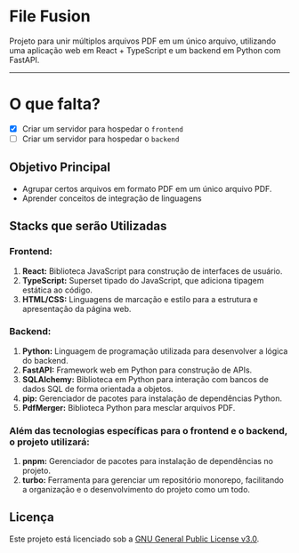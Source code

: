 # File Fusion

Projeto para unir múltiplos arquivos PDF em um único arquivo, utilizando uma aplicação web em React + TypeScript e um backend em Python com FastAPI.

---

# O que falta?

- [x] Criar um servidor para hospedar o `frontend`
- [ ] Criar um servidor para hospedar o `backend`

## Objetivo Principal

- Agrupar certos arquivos em formato PDF em um único arquivo PDF.
- Aprender conceitos de integração de linguagens

## Stacks que serão Utilizadas

### Frontend:

1. **React:** Biblioteca JavaScript para construção de interfaces de usuário.
2. **TypeScript:** Superset tipado do JavaScript, que adiciona tipagem estática ao código.
3. **HTML/CSS:** Linguagens de marcação e estilo para a estrutura e apresentação da página web.

### Backend:

1. **Python:** Linguagem de programação utilizada para desenvolver a lógica do backend.
2. **FastAPI:** Framework web em Python para construção de APIs.
3. **SQLAlchemy:** Biblioteca em Python para interação com bancos de dados SQL de forma orientada a objetos.
4. **pip:** Gerenciador de pacotes para instalação de dependências Python.
5. **PdfMerger:** Biblioteca Python para mesclar arquivos PDF.

### Além das tecnologias específicas para o frontend e o backend, o projeto utilizará:

1. **pnpm:** Gerenciador de pacotes para instalação de dependências no projeto.
2. **turbo:** Ferramenta para gerenciar um repositório monorepo, facilitando a organização e o desenvolvimento do projeto como um todo.

## Licença

Este projeto está licenciado sob a [GNU General Public License v3.0](./LICENSE).
